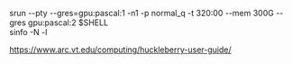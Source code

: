 srun --pty --gres=gpu:pascal:1 -n1 -p normal_q  -t 320:00 --mem 300G  --gres gpu:pascal:2 $SHELL    
sinfo -N -l   


https://www.arc.vt.edu/computing/huckleberry-user-guide/


